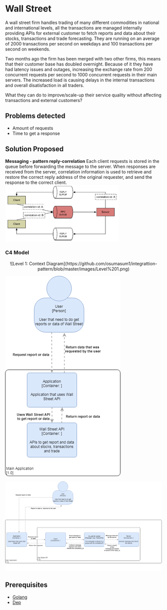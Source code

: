 # Wall Street

A wall street firm handles trading of many different commodities in national and international levels, all the transactions are managed internally providing APIs for external customer to fetch reports and data about their stocks, transactions and trade forecasting. They are running on an average of 2000 transactions per second on weekdays and 100 transactions per second on weekends.

Two months ago the firm has been merged with two other firms, this means that their customer base has doubled overnight. Because of it they have had latency issues and outages, increasing the exchange rate from 200 concurrent requests per second to 1000 concurrent requests in their main servers. The increased load is causing delays in the internal transactions and overall disatisfaction in all traders.

What they can do to improve/scale-up their service quality without affecting transactions and external customers?

## Problems detected
* Amount of requests
* Time to get a response

## Solution Proposed
**Messaging - pattern reply-correlation** 
Each client requests is stored in the queue before forwarding the message to the server. When responses are received from the server, correlation information is used to retrieve and restore the correct reply address of the original requester, and send the response to the correct client.
![Pattern](https://github.com/osumasum1/integrattion-pattern/blob/master/images/pattern.png)

### C4 Model

<p align="center">
  ![Level 1: Context Diagram](https://github.com/osumasum1/integrattion-pattern/blob/master/images/Level%201.png)
</p>

![Level 2: Container Diagram](https://github.com/osumasum1/integrattion-pattern/blob/master/images/Level%202.png)

![Level 3: Component Diagram](https://github.com/osumasum1/integrattion-pattern/blob/master/images/Level%203.png)

## Prerequisites
* [Golang](https://golang.org/dl/)
* [Dep](https://github.com/golang/dep)
